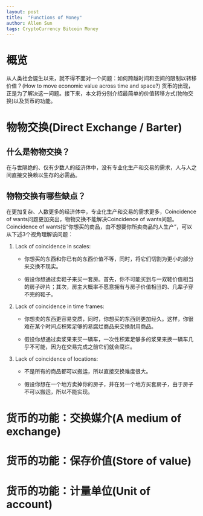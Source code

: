 ```yaml
---
layout: post
title:  "Functions of Money"
author: Allen Sun
tags: CryptoCurrency Bitcoin Money
---
```


# 概览

从人类社会诞生以来，就不得不面对一个问题：如何跨越时间和空间的限制以转移价值？(How to move economic value across time and space?) 货币的出现，正是为了解决这一问题。接下来，本文将分别介绍最简单的价值转移方式(物物交换)以及货币的功能。

# 物物交换(Direct Exchange / Barter)

## 什么是物物交换？

在与世隔绝的、仅有少数人的经济体中，没有专业化生产和交易的需求，人与人之间直接交换赖以生存的必需品。

## 物物交换有哪些缺点？

在更加复杂、人数更多的经济体中，专业化生产和交易的需求更多，Coincidence of wants问题更加突出，物物交换不能解决Coincidence of wants问题。Coincidence of wants指“你想买的商品，由不想要你所卖商品的人生产”，可以从下述3个视角理解该问题：

1. Lack of coincidence in scales: 

    - 你想买的东西和你已有的东西价值不等，同时，将它们切割为更小的部分来交换不现实。

    - 假设你想通过卖鞋子来买一套房。首先，你不可能买到与一双鞋价值相当的房子碎片；其次，房主大概率不愿意拥有与房子价值相当的、几辈子穿不完的鞋子。

2. Lack of coincidence in time frames: 

    - 你想卖的东西更容易变质，同时，你想买的东西则更加经久。这样，你很难在某个时间点积累足够的易腐烂商品来交换耐用商品。

    - 假设你想通过卖浆果来买一辆车，一次性积累足够多的浆果来换一辆车几乎不可能，因为在交易完成之前它们就会腐烂。

3. Lack of coincidence of locations: 

    - 不是所有的商品都可以搬运，所以直接交换难度很大。

    - 假设你想在一个地方卖掉你的房子，并在另一个地方买套房子，由于房子不可以搬运，所以不能实现。

# 货币的功能：交换媒介(A medium of exchange)

# 货币的功能：保存价值(Store of value)

# 货币的功能：计量单位(Unit of account)
